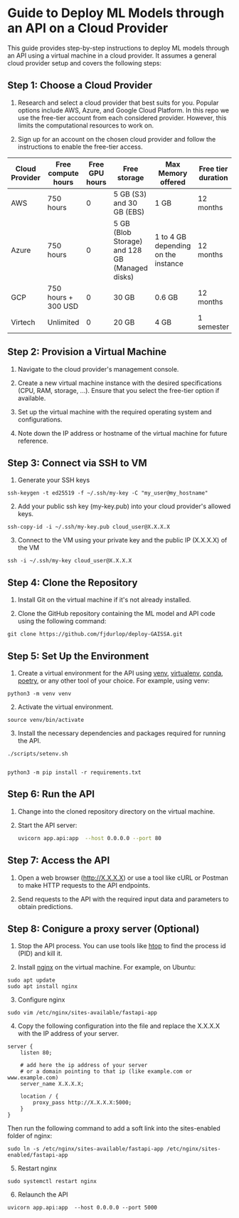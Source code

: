 # Guide to Deploy ML Models through an API on a Cloud Provider

This guide provides step-by-step instructions to deploy ML models through an API using a virtual machine in a cloud provider. It assumes a general cloud provider setup and covers the following steps:

## Step 1: Choose a Cloud Provider

1. Research and select a cloud provider that best suits for you. Popular options include AWS, Azure, and Google Cloud Platform. In this repo we use the free-tier account from each considered provider. However, this limits the computational resources to work on.

2. Sign up for an account on the chosen cloud provider and follow the instructions to enable the free-tier access.

| Cloud Provider | Free compute hours | Free GPU hours | Free storage | Max Memory offered | Free tier duration |
|----------------|--------------------|----------------|--------------|--------------------|--------------------|
| AWS            | 750 hours          | 0              | 5 GB (S3) and 30 GB (EBS)         | 1 GB               | 12 months          |
| Azure          | 750 hours          | 0              | 5 GB (Blob Storage) and 128 GB (Managed disks)         | 1 to 4 GB depending on the instance               | 12 months          |
| GCP            | 750 hours + 300 USD | 0              | 30 GB         | 0.6 GB               | 12 months          |
| Virtech        | Unlimited          | 0              | 20 GB        | 4 GB          | 1 semester         |

## Step 2: Provision a Virtual Machine

1. Navigate to the cloud provider's management console.

2. Create a new virtual machine instance with the desired specifications (CPU, RAM, storage, ...). Ensure that you select the free-tier option if available.

3. Set up the virtual machine with the required operating system and configurations.

4. Note down the IP address or hostname of the virtual machine for future reference.

## Step 3: Connect via SSH to VM

1.  Generate your SSH keys 
```shell
ssh-keygen -t ed25519 -f ~/.ssh/my-key -C "my_user@my_hostname"
```
2. Add your public ssh key (my-key.pub) into your cloud provider's allowed keys.
```shell
ssh-copy-id -i ~/.ssh/my-key.pub cloud_user@X.X.X.X
```
3. Connect to the VM using your private key and the public IP (X.X.X.X) of the VM
```shell
ssh -i ~/.ssh/my-key cloud_user@X.X.X.X
```
## Step 4: Clone the Repository

1. Install Git on the virtual machine if it's not already installed.

2. Clone the GitHub repository containing the ML model and API code using the following command:

```shell
git clone https://github.com/fjdurlop/deploy-GAISSA.git
```
## Step 5: Set Up the Environment

1. Create a virtual environment for the API using [venv](https://docs.python.org/3/library/venv.html), [virtualenv](https://virtualenv.pypa.io/en/latest/), [conda](https://docs.conda.io/projects/conda/en/latest/user-guide/tasks/manage-environments.html), [poetry](https://python-poetry.org/), or any other tool of your choice. For example, using venv:

```shell
python3 -m venv venv
```

2. Activate the virtual environment.

```shell
source venv/bin/activate
```

3. Install the necessary dependencies and packages required for running the API. 

```shell
./scripts/setenv.sh
```

```shell

python3 -m pip install -r requirements.txt

```

## Step 6: Run the API

1. Change into the cloned repository directory on the virtual machine.

2. Start the API server:

    ```bash
    uvicorn app.api:app  --host 0.0.0.0 --port 80
    ```

## Step 7: Access the API
1. Open a web browser (http://X.X.X.X) or use a tool like cURL or Postman to make HTTP requests to the API endpoints.

2. Send requests to the API with the required input data and parameters to obtain predictions.

## Step 8: Conigure a proxy server (Optional)
1. Stop the API process. You can use tools like [htop](https://htop.dev/) to find the process id (PID) and kill it.

2. Install [nginx](https://www.nginx.com/) on the virtual machine. For example, on Ubuntu:
```shell
sudo apt update
sudo apt install nginx
```

3. Configure nginx
```shell
sudo vim /etc/nginx/sites-available/fastapi-app
```

4. Copy the following configuration into the file and replace the X.X.X.X with the IP address of your server.
```shell
server {
    listen 80;

    # add here the ip address of your server
    # or a domain pointing to that ip (like example.com or www.example.com)
    server_name X.X.X.X;

    location / {
        proxy_pass http://X.X.X.X:5000;
    }
}
```

Then run the following command to add a soft link into the sites-enabled folder of nginx:
```shell
sudo ln -s /etc/nginx/sites-available/fastapi-app /etc/nginx/sites-enabled/fastapi-app
```

5. Restart nginx
```shell
sudo systemctl restart nginx
```

6. Relaunch the API
```shell
uvicorn app.api:app  --host 0.0.0.0 --port 5000
```
